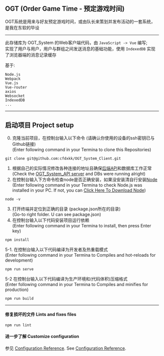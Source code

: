 ## OGT (Order Game Time - 预定游戏时间)
OGT系统是用来与好友预定游戏时间，或由队长来策划并发布活动的一套系统，是我在东软的毕设
***
此存储库为 OGT_System 的Web客户端代码，由 `JavaScript -> Vue` 编写;</br>
实现了用户与用户，用户与群组之间发送消息的基础功能，使用 `IndexedDB` 实现了浏览器端的消息记录缓存

基于:
```
Node.js
Webpack
Vue.js
Vue-router
axios
Websocket
IndexedDB
...
```
***
## 启动项目 Project setup
0. 克隆当前项目，在控制台输入以下命令 (请确认你使用的设备的ssh密钥已与Github链接)</br>
   (Enter following command in your Termina to clone this Repositories)
```
git clone git@github.com:cfdxkk/OGT_System_Client.git
```
1. 根据自己的实际情况修改各种连接的地址且确保[后端API](https://github.com/cfdxkk/OGT_System_API "OGT_System_API")和数据库工作正常</br>
   (Check the [OGT_System_API server](https://github.com/cfdxkk/OGT_System_API "OGT_System_API") and DBs were running alright)
2. 在控制台输入下方命令检查node是否正确安装，如果没安装清自行安装[Node](https://nodejs.org/en/)</br>
   (Enter following command in your Termina to check Node.js was installed in your PC. If not, you can [Click Here To Download Node](https://nodejs.org/en/))
```
node -v
```
3. 打开终端并定位到正确的目录 (package.json所在的目录)</br>
   (Go-to right folder. U can see package.json)
4. 在控制台输入以下代码安装项目运行依赖</br>
   (Enter following command in your Termina to install, then press Enter key)
```
npm install
```
5-1. 在控制台输入以下代码编译为开发者及热重载模式</br>
     (Enter following command in your Termina to Compiles and hot-reloads for development)
```
npm run serve
```
5-2 在控制台输入以下代码编译为生产环境和(代码体积)压缩格式</br>
    (Enter following command in your Termina to Compiles and minifies for production)
```
npm run build
```
***
#### 修复损坏的文件 Lints and fixes files
```
npm run lint
```

#### 进一步了解 Customize configuration
参见 [Configuration Reference](https://cli.vuejs.org/config/).
See [Configuration Reference](https://cli.vuejs.org/config/).
